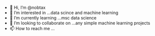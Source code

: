 - 👋 Hi, I’m @nobtax
- 👀 I’m interested in ...data scince and machine learning 
- 🌱 I’m currently learning ...msc data science 
- 💞️ I’m looking to collaborate on ...any simple machine learning projects
- 📫 How to reach me ...

<!---
nobtax/nobtax is a ✨ special ✨ repository because its `README.md` (this file) appears on your GitHub profile.
You can click the Preview link to take a look at your changes.
--->
